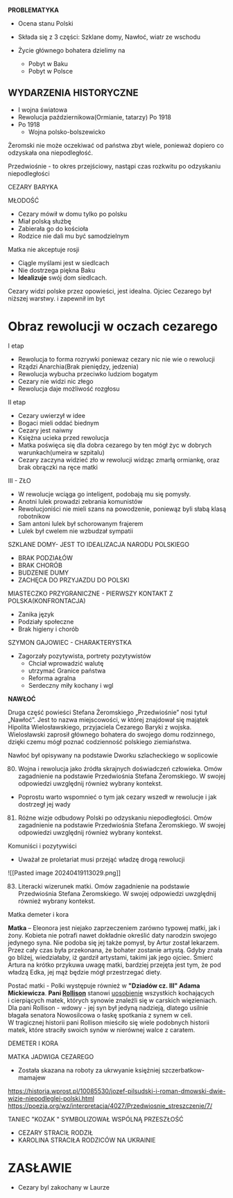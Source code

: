 **PROBLEMATYKA**

- Ocena stanu Polski
- Składa się z 3 części: Szklane domy, Nawłoć, wiatr ze wschodu

- Życie głównego bohatera dzielimy na 
	- Pobyt w Baku
	- Pobyt w Polsce

## WYDARZENIA HISTORYCZNE
- I wojna światowa
- Rewolucja październikowa(Ormianie, tatarzy)
Po 1918
- Po 1918
	- Wojna polsko-bolszewicko


Żeromski nie może oczekiwać od państwa zbyt wiele, ponieważ dopiero co odzyskała ona niepodległość. 


Przedwiośnie - to okres przejściowy, nastąpi czas rozkwitu po odzyskaniu niepodległości

CEZARY BARYKA

MŁODOŚĆ 
- Cezary mówił w domu tylko po polsku
- Miał polską służbę
- Zabierała go do kościoła
- Rodzice nie dali mu być samodzielnym

Matka nie akceptuje rosji
- Ciągle myślami jest w siedlcach 
- Nie dostrzega piękna Baku
- **Idealizuje** swój dom siedlcach.

Cezary widzi polske przez opowieści, jest idealna. Ojciec Cezarego był niższej warstwy. i zapewnił im byt


# Obraz rewolucji w oczach cezarego

I etap 

- Rewolucja to forma rozrywki poniewaz cezary nic nie wie o rewolucji
- Rządzi Anarchia(Brak pieniędzy, jedzenia)
- Rewolucja wybucha przeciwko ludziom bogatym
- Cezary nie widzi nic złego
- Rewolucja daje możliwość rozgłosu

II etap

- Cezary uwierzył w idee
- Bogaci mieli oddać biednym
- Cezary jest naiwny
- Księżna ucieka przed rewolucja
- Matka poświęca się dla dobra cezarego by ten mógł życ w dobrych warunkach(umeira w szpitalu)
- Cezary zaczyna widzieć zło w rewolucji widząc zmarłą ormiankę, oraz brak obrączki na ręce matki

III - ZŁO

- W rewolucje wciąga go inteligent, podobają mu się pomysły. 
- Anotni lulek prowadzi zebrania komunistów
- Rewolucjoniści nie mieli szans na powodzenie, poniewąz byli słabą klasą robotnikow
- Sam antoni lulek był schorowanym frajerem
- Lulek był cwelem nie wzbudzał sympatii

SZKLANE DOMY- JEST TO IDEALIZACJA NARODU POLSKIEGO
- BRAK PODZIAŁÓW
- BRAK CHORÓB
- BUDZENIE DUMY
- ZACHĘCA DO PRZYJAZDU DO POLSKI


MIASTECZKO PRZYGRANICZNE - PIERWSZY KONTAKT Z POLSKA(KONFRONTACJA)
- Zanika język
- Podziały społeczne
- Brak higieny i chorób

SZYMON GAJOWIEC - CHARAKTERYSTKA
- Zagorzały pozytywista, portrety pozytywistów
	- Chciał wprowadzić walutę 
	- utrzymać Granice państwa
    - Reforma agralna
    - Serdeczny miły kochany i wgl



**NAWŁOĆ**

Druga część powieści Stefana Żeromskiego „Przedwiośnie” nosi tytuł „Nawłoć”. Jest to nazwa miejscowości, w której znajdował się majątek Hipolita Wielosławskiego, przyjaciela Cezarego Baryki z wojska. Wielosławski zaprosił głównego bohatera do swojego domu rodzinnego, dzięki czemu mógł poznać codzienność polskiego ziemiaństwa.  

Nawłoć był opisywany na podstawie Dworku szlacheckiego w soplicowie

80. Wojna i rewolucja jako źródła skrajnych doświadczeń człowieka. Omów zagadnienie na podstawie Przedwiośnia Stefana Żeromskiego. W swojej odpowiedzi uwzględnij również wybrany kontekst.
 - Poprostu warto wspomnieć o tym jak cezary wszedł w rewolucje i jak dostrzegł jej wady



81. Różne wizje odbudowy Polski po odzyskaniu niepodległości. Omów zagadnienie na podstawie Przedwiośnia Stefana Żeromskiego. W swojej odpowiedzi uwzględnij również wybrany kontekst.

Komuniści i pozytywiści
- Uważał ze proletariat musi przejąć władzę drogą rewolucji

![[Pasted image 20240419113029.png]]


83. Literacki wizerunek matki. Omów zagadnienie na podstawie Przedwiośnia Stefana Żeromskiego. W swojej odpowiedzi uwzględnij również wybrany kontekst.


Matka demeter i kora 

**Matka** – Eleonora jest niejako zaprzeczeniem zarówno typowej matki, jak i żony. Kobieta nie potrafi nawet dokładnie określić daty narodzin swojego jedynego syna. Nie podoba się jej także pomysł, by Artur został lekarzem. Przez cały czas była przekonana, że bohater zostanie artystą. Gdyby znała go bliżej, wiedziałaby, iż gardził artystami, takimi jak jego ojciec. Śmierć Artura na krótko przykuwa uwagę matki, bardziej przejęta jest tym, że pod władzą Edka, jej mąż będzie mógł przestrzegać diety.

Postać matki - Polki występuje również w **"Dziadów cz. III" Adama Mickiewicza**. **Pani [Rollison](https://www.bryk.pl/slowniki/slownik-bohaterow-literackich-liceum/82640-rollison)** stanowi [uosobienie](https://www.bryk.pl/slowniki/slownik-terminow-literackich/70072-uosobienie) wszystkich kochających i cierpiących matek, których synowie znaleźli się w carskich więzieniach. Dla pani Rollison - wdowy - jej syn był jedyną nadzieją, dlatego usilnie błagała senatora Nowosilcowa o łaskę spotkania z synem w celi. W tragicznej historii pani Rollison mieściło się wiele podobnych historii matek, które straciły swoich synów w nierównej walce z caratem.  

DEMETER I KORA 

MATKA JADWIGA CEZAREGO
- Została skazana na roboty za ukrwyanie księżniej szczerbatkow- mamajew


https://historia.wprost.pl/10085530/jozef-pilsudski-i-roman-dmowski-dwie-wizje-niepodleglej-polski.html
https://poezja.org/wz/interpretacja/4027/Przedwiosnie_streszczenie/7/


TANIEC "KOZAK " SYMBOLIZOWAŁ WSPÓLNĄ PRZESZŁOŚĆ
- CEZARY STRACIŁ RODZIŁ 
- KAROLINA STRACIŁA RODZICÓW NA UKRAINIE 

# ZASŁAWIE
- Cezary byl zakochany w Laurze